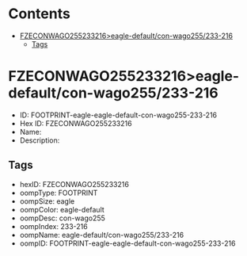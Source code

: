 



Contents
========

* [FZECONWAGO255233216>eagle-default/con-wago255/233-216](#fzeconwago255233216eagle-defaultcon-wago255233-216)
	* [Tags](#tags)

# FZECONWAGO255233216>eagle-default/con-wago255/233-216

- ID: FOOTPRINT-eagle-eagle-default-con-wago255-233-216
- Hex ID: FZECONWAGO255233216
- Name: 
- Description: 

## Tags

- hexID: FZECONWAGO255233216
- oompType: FOOTPRINT
- oompSize: eagle
- oompColor: eagle-default
- oompDesc: con-wago255
- oompIndex: 233-216
- oompName: eagle-default/con-wago255/233-216
- oompID: FOOTPRINT-eagle-eagle-default-con-wago255-233-216
